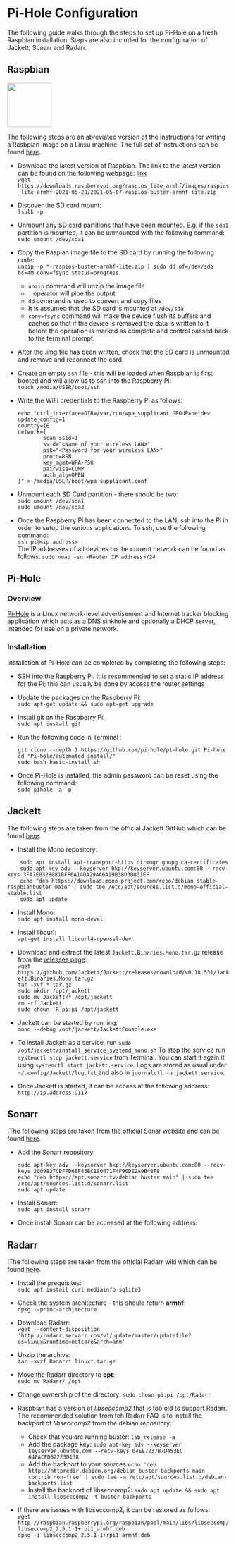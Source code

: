 # Pi-Hole Configuration

The following guide walks through the steps to set up Pi-Hole on a fresh Raspbian installation. Steps are also included for the configuration of Jackett, Sonarr and Radarr.

## Raspbian

<img src="https://www.raspberrypi.org/app/uploads/2018/03/RPi-Logo-Reg-SCREEN.png" alt="" width="100 px">

The following steps are an abreviated version of the instructions for writing a Rasbpian image on a Linxu machine. The full set of instructions can be found [here](https://www.raspberrypi.org/documentation/installation/installing-images/linux.md).

- Download the latest version of Raspbian. The link to the latest version can be found on the following webpage: [link](https://www.raspberrypi.org/software/operating-systems/)  
`wget https://downloads.raspberrypi.org/raspios_lite_armhf/images/raspios_lite_armhf-2021-05-28/2021-05-07-raspios-buster-armhf-lite.zip`

- Discover the SD card mount:  
`lsblk -p`

- Unmount any  SD card partitions that have been mounted. E.g. if the `sda1` partition is mounted, it can be unmounted with the following command:    
`sudo umount /dev/sda1`

- Copy the Raspian image file to the SD card by running the following code:    
`unzip -p *-raspios-buster-armhf-lite.zip | sudo dd of=/dev/sda bs=4M conv=fsync status=progress`
  - `unzip` command will unzip the image file
  - `|` operator will pipe the output
  - `dd` command is used to convert and copy files
  - It is assumed that the SD card is mounted at `/dev/sda`
  - `conv=fsync` command will make  the device flush its buffers and caches so that if the device is removed the data is written to it before the operation is marked as complete and control passed back to the terminal prompt.


- After the .img file has been written, check that the SD card is unmounted and remove and reconnect the card.

- Create an empty `ssh` file - this will be loaded when Raspbian is first booted and will allow us to ssh into the Raspberry Pi:    
`touch /media/USER/boot/ssh`

- Write the WiFi credentials to the Raspberry Pi as follows:    
    ```
    echo "ctrl_interface=DIR=/var/run/wpa_supplicant GROUP=netdev
    update_config=1
    country=IE
    network={
            scan_ssid=1
            ssid="<Name of your wireless LAN>"
            psk="<Password for your wireless LAN>"
            proto=RSN
            key_mgmt=WPA-PSK
            pairwise=CCMP
            auth_alg=OPEN
    }" > /media/USER/boot/wpa_supplicant.conf
    ```
- Unmount each SD Card partition - there should be two:    
`sudo umount /dev/sda1`    
`sudo umount /dev/sda2`

- Once the Raspberry Pi has been connected to the LAN, ssh into the Pi in order to setup the various applications. To ssh, use the following command:    
`ssh pi@<ip address>`    
The IP addresses of all devices on the current network can be found as follows:
`sudo nmap -sn <Router IP address>/24`

## Pi-Hole

### Overview

[Pi-Hole](https://pi-hole.net/) is a Linux network-level advertisement and Internet tracker blocking application which acts as a DNS sinkhole and optionally a DHCP server, intended for use on a private network.

### Installation

Installation of Pi-Hole can be completed by completing the following steps:

- SSH into the Raspberry Pi. It is recommended to set a static IP address for the Pi; this can usually be done by access the router settings

- Update the packages on the Raspberry Pi:    
`sudo apt-get update && sudo apt-get upgrade`

- Install git on the Raspberry Pi:    
`sudo apt install git`

- Run the following code in Terminal :
    ```
    git clone --depth 1 https://github.com/pi-hole/pi-hole.git Pi-hole
    cd "Pi-hole/automated install/"
    sudo bash basic-install.sh
    ```

- Once Pi-Hole is installed, the admin password can be reset using the following command:   
`sudo pihole -a -p`

## Jackett

The following steps are taken from the official Jackett GitHub which can be found [here](https://github.com/Jackett/Jackett/blob/master/README.md).


- Install the Mono repository:    
```
    sudo apt install apt-transport-https dirmngr gnupg ca-certificates
    sudo apt-key adv --keyserver hkp://keyserver.ubuntu.com:80 --recv-keys 3FA7E0328081BFF6A14DA29AA6A19B38D3D831EF
    echo "deb https://download.mono-project.com/repo/debian stable-raspbianbuster main" | sudo tee /etc/apt/sources.list.d/mono-official-stable.list
    sudo apt update
```

- Install Mono:    
`sudo apt install mono-devel`

- Install libcurl:    
`apt-get install libcurl4-openssl-dev`

- Download and extract the latest `Jackett.Binaries.Mono.tar.gz` release from the [releases page](https://github.com/Jackett/Jackett/releases):    
`wget https://github.com/Jackett/Jackett/releases/download/v0.18.531/Jackett.Binaries.Mono.tar.gz`    
`tar -xvf *.tar.gz`    
`sudo mkdir /opt/jackett`    
`sudo mv Jackett/* /opt/jackett`    
`rm -rf Jackett`    
`sudo chown -R pi:pi /opt/jackett`    

- Jackett can be started by running:    
`mono --debug /opt/jackett/JackettConsole.exe`

- To install Jackett as a service, run `sudo /opt/jackett/install_service_systemd_mono.sh` To stop the service run `systemctl stop jackett.service` from Terminal. You can start it again it using `systemctl start jackett.service`. Logs are stored as usual under `~/.config/Jackett/log.txt` and also in `journalctl -u jackett.service`.

- Once Jackett is started, it can be access at the following address:    
`http://ip.address:9117` 


## Sonarr

IThe following steps are taken from the official Sonar website and can be found [here](https://sonarr.tv/#downloads-v3-linux-debian).

- Add the Sonarr repository:    
    ```
    sudo apt-key adv --keyserver hkp://keyserver.ubuntu.com:80 --recv-keys 2009837CBFFD68F45BC180471F4F90DE2A9B4BF8
    echo "deb https://apt.sonarr.tv/debian buster main" | sudo tee /etc/apt/sources.list.d/sonarr.list
    sudo apt update
    ```

- Install Sonarr:    
`sudo apt install sonarr`

- Once install Sonarr can be accessed at the following address:

## Radarr

IThe following steps are taken from the official Radarr wiki which can be found [here](https://wiki.servarr.com/radarr/installation).


- Install the prequisites:    
`sudo apt install curl mediainfo sqlite3`

- Check the system architecture - this should return **armhf**:    
`dpkg --print-architecture`

- Download Radarr:    
`wget --content-disposition 'http://radarr.servarr.com/v1/update/master/updatefile?os=linux&runtime=netcore&arch=arm'`

- Unzip the archive:    
`tar -xvzf Radarr*.linux*.tar.gz`

- Move the Radarr directory to **opt**:    
`sudo mv Radarr/ /opt`

- Change ownership of the directory:
`sudo chown pi:pi /opt/Radarr`

- Raspbian has a version of *libseccomp2* that is too old to support Radarr. The recommended solution from teh Radarr FAQ is to install the backport of *libseccomp2* from the debian repository:
  - Check that you are running buster: `lsb_release -a`
  - Add the package key: `sudo apt-key adv --keyserver keyserver.ubuntu.com --recv-keys 04EE7237B7D453EC 648ACFD622F3D138`
  - Add the backport to your sources `echo 'deb http://httpredir.debian.org/debian buster-backports main contrib non-free' | sudo tee -a /etc/apt/sources.list.d/debian-backports.list`
  - Install the backport of libseccomp2: `sudo apt update && sudo apt install libseccomp2 -t buster-backports`

- If there are issues with libseccomp2, it can be restored as follows:    
`wget http://raspbian.raspberrypi.org/raspbian/pool/main/libs/libseccomp/libseccomp2_2.5.1-1+rpi1_armhf.deb`    
`dpkg -i libseccomp2_2.5.1-1+rpi1_armhf.deb`

